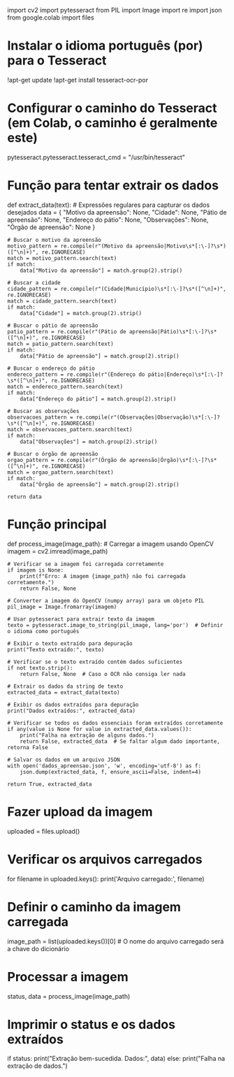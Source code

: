 import cv2
import pytesseract
from PIL import Image
import re
import json
from google.colab import files

# Instalar o idioma português (por) para o Tesseract
!apt-get update
!apt-get install tesseract-ocr-por

# Configurar o caminho do Tesseract (em Colab, o caminho é geralmente este)
pytesseract.pytesseract.tesseract_cmd = "/usr/bin/tesseract"

# Função para tentar extrair os dados
def extract_data(text):
    # Expressões regulares para capturar os dados desejados
    data = {
        "Motivo da apreensão": None,
        "Cidade": None,
        "Pátio de apreensão": None,
        "Endereço do pátio": None,
        "Observações": None,
        "Órgão de apreensão": None
    }

    # Buscar o motivo da apreensão
    motivo_pattern = re.compile(r"(Motivo da apreensão|Motivo\s*[:\-]?\s*)([^\n]+)", re.IGNORECASE)
    match = motivo_pattern.search(text)
    if match:
        data["Motivo da apreensão"] = match.group(2).strip()

    # Buscar a cidade
    cidade_pattern = re.compile(r"(Cidade|Município)\s*[:\-]?\s*([^\n]+)", re.IGNORECASE)
    match = cidade_pattern.search(text)
    if match:
        data["Cidade"] = match.group(2).strip()

    # Buscar o pátio de apreensão
    patio_pattern = re.compile(r"(Pátio de apreensão|Pátio)\s*[:\-]?\s*([^\n]+)", re.IGNORECASE)
    match = patio_pattern.search(text)
    if match:
        data["Pátio de apreensão"] = match.group(2).strip()

    # Buscar o endereço do pátio
    endereco_pattern = re.compile(r"(Endereço do pátio|Endereço)\s*[:\-]?\s*([^\n]+)", re.IGNORECASE)
    match = endereco_pattern.search(text)
    if match:
        data["Endereço do pátio"] = match.group(2).strip()

    # Buscar as observações
    observacoes_pattern = re.compile(r"(Observações|Observação)\s*[:\-]?\s*([^\n]+)", re.IGNORECASE)
    match = observacoes_pattern.search(text)
    if match:
        data["Observações"] = match.group(2).strip()

    # Buscar o órgão de apreensão
    orgao_pattern = re.compile(r"(Órgão de apreensão|Órgão)\s*[:\-]?\s*([^\n]+)", re.IGNORECASE)
    match = orgao_pattern.search(text)
    if match:
        data["Órgão de apreensão"] = match.group(2).strip()

    return data

# Função principal
def process_image(image_path):
    # Carregar a imagem usando OpenCV
    imagem = cv2.imread(image_path)

    # Verificar se a imagem foi carregada corretamente
    if imagem is None:
        print(f"Erro: A imagem {image_path} não foi carregada corretamente.")
        return False, None

    # Converter a imagem do OpenCV (numpy array) para um objeto PIL
    pil_image = Image.fromarray(imagem)

    # Usar pytesseract para extrair texto da imagem
    texto = pytesseract.image_to_string(pil_image, lang='por')  # Definir o idioma como português

    # Exibir o texto extraído para depuração
    print("Texto extraído:", texto)

    # Verificar se o texto extraído contém dados suficientes
    if not texto.strip():
        return False, None  # Caso o OCR não consiga ler nada

    # Extrair os dados da string de texto
    extracted_data = extract_data(texto)

    # Exibir os dados extraídos para depuração
    print("Dados extraídos:", extracted_data)

    # Verificar se todos os dados essenciais foram extraídos corretamente
    if any(value is None for value in extracted_data.values()):
        print("Falha na extração de alguns dados.")
        return False, extracted_data  # Se faltar algum dado importante, retorna False

    # Salvar os dados em um arquivo JSON
    with open('dados_apreensao.json', 'w', encoding='utf-8') as f:
        json.dump(extracted_data, f, ensure_ascii=False, indent=4)

    return True, extracted_data

# Fazer upload da imagem
uploaded = files.upload()

# Verificar os arquivos carregados
for filename in uploaded.keys():
    print('Arquivo carregado:', filename)

# Definir o caminho da imagem carregada
image_path = list(uploaded.keys())[0]  # O nome do arquivo carregado será a chave do dicionário

# Processar a imagem
status, data = process_image(image_path)

# Imprimir o status e os dados extraídos
if status:
    print("Extração bem-sucedida. Dados:", data)
else:
    print("Falha na extração de dados.")
